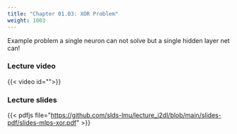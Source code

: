 ```yaml
---
title: "Chapter 01.03: XOR Problem"
weight: 1003
---
```

Example problem a single neuron can not solve but a single hidden layer net can!

<!--more-->

### Lecture video

{{< video id="">}}

### Lecture slides

{{< pdfjs file="https://github.com/slds-lmu/lecture_i2dl/blob/main/slides-pdf/slides-mlps-xor.pdf" >}}
